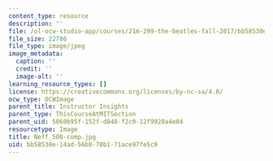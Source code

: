 ```yaml
---
content_type: resource
description: ''
file: /ol-ocw-studio-app/courses/21m-299-the-beatles-fall-2017/bb58530e14ad56b870b171ace97fe5c9_Neff_500-comp.jpg
file_size: 22786
file_type: image/jpeg
image_metadata:
  caption: ''
  credit: ''
  image-alt: ''
learning_resource_types: []
license: https://creativecommons.org/licenses/by-nc-sa/4.0/
ocw_type: OCWImage
parent_title: Instructor Insights
parent_type: ThisCourseAtMITSection
parent_uid: 5060b95f-152f-d848-f2c0-12f9928a4e84
resourcetype: Image
title: Neff_500-comp.jpg
uid: bb58530e-14ad-56b8-70b1-71ace97fe5c9
---
```

